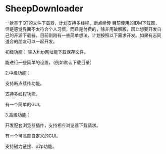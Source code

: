 # SheepDownloader
[](https://img.shields.io/badge/qt-6.2.3-brightgreen)
一款基于QT的文件下载器，计划支持多线程、断点续传
目前使用的IDM下载器，但是感觉界面不太符合个人习惯，而且是付费的，除非用破解版，因此想要开发自己的开源下载器。目前刚刚有一些简单想法，计划按照以下需求开发。如果有志同道合的朋友可以一起开发。

初级功能：
输入http网址能下载保存文件。

能进行一些简单的设置。（例如默认下载目录）

2.中级功能：

支持断点续传功能。

支持多线程功能。

有一个简单的GUI。

3.高级功能：

开发配套浏览器插件，支持相应浏览器下载请求。

有一个可高度自定义的GUI。

支持磁力链接、p2p功能。
